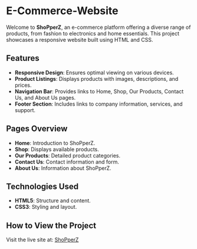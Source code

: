 # E-Commerce-Website

Welcome to **ShoPperZ**, an e-commerce platform offering a diverse range of products, from fashion to electronics and home essentials. This project showcases a responsive website built using HTML and CSS.

## Features

- **Responsive Design**: Ensures optimal viewing on various devices.
- **Product Listings**: Displays products with images, descriptions, and prices.
- **Navigation Bar**: Provides links to Home, Shop, Our Products, Contact Us, and About Us pages.
- **Footer Section**: Includes links to company information, services, and support.

## Pages Overview

- **Home**: Introduction to ShoPperZ.
- **Shop**: Displays available products.
- **Our Products**: Detailed product categories.
- **Contact Us**: Contact information and form.
- **About Us**: Information about ShoPperZ.

## Technologies Used

- **HTML5**: Structure and content.
- **CSS3**: Styling and layout.

## How to View the Project

Visit the live site at: [ShoPperZ](https://uddipta7.github.io/E-Commerce-Website/)
